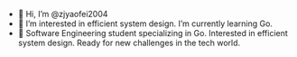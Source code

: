 - 👋 Hi, I’m @zjyaofei2004
- 👀 I’m interested in efficient system design. I’m currently learning Go.
- 🌱 Software Engineering student specializing in Go. Interested in efficient system design. Ready for new challenges in the tech world.
